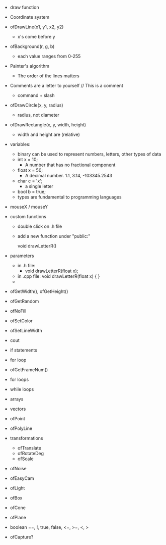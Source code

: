 - draw function
- Coordinate system
- ofDrawLine(x1, y1, x2, y2)
  - x's come before y
- ofBackground(r, g, b)
  - each value ranges from 0-255
- Painter's algorithm
  - The order of the lines matters
- Comments are a letter to yourself
  // This is a comment
  - command + slash
- ofDrawCircle(x, y, radius)
  - radius, not diameter
- ofDrawRectangle(x, y, width, height)
  - width and height are (relative)
- variables:
  - binary can be used to represent numbers, letters, other types of data
  - int x = 10;
    - A number that has no fractional component
  - float x = 50;
    - A decimal number. 1.1, 3.14, -103345.2543
  - char c = 'x';
    - a single letter
  - bool b = true;
  - types are fundamental to programming languages
- mouseX / mouseY
- custom functions
  - double click on .h file
  - add a new function under "public:"

      void drawLetterR()

- parameters
  - in .h file:
    - void drawLetterR(float x);
  - in .cpp file:
    void drawLetterR(float x) {
    }
  - 

- ofGetWidth(), ofGetHeight()
- ofGetRandom
- ofNoFill
- ofSetColor
- ofSetLineWidth
- cout
- if statements
- for loop
- ofGetFrameNum()
- for loops
- while loops
- arrays
- vectors
- ofPoint
- ofPolyLine
- transformations
  - ofTranslate
  - ofRotateDeg
  - ofScale
- ofNoise
- ofEasyCam
- ofLight
- ofBox
- ofCone
- ofPlane
- boolean
  ==, !, true, false, <=, >=, <, >

- ofCapture?